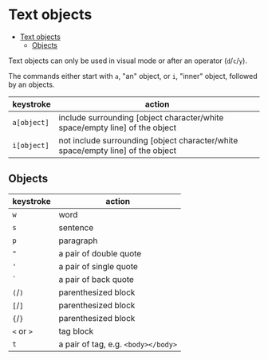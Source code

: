 <!-- markdownlint-disable MD013 -->

# Text objects

<!-- prettier-ignore-start -->

<!--toc:start-->
- [Text objects](#text-objects)
  - [Objects](#objects)
<!--toc:end-->

<!-- prettier-ignore-end -->

Text objects can only be used in visual mode or after an operator (`d`/`c`/`y`).

The commands either start with `a`, "an" object, or `i`, "inner" object, followed by an objects.

| keystroke   | action                                                                          |
| ----------- | ------------------------------------------------------------------------------- |
| `a[object]` | include surrounding [object character/white space/empty line] of the object     |
| `i[object]` | not include surrounding [object character/white space/empty line] of the object |

## Objects

| keystroke  | action                              |
| ---------- | ----------------------------------- |
| `w`        | word                                |
| `s`        | sentence                            |
| `p`        | paragraph                           |
| `"`        | a pair of double quote              |
| `'`        | a pair of single quote              |
| `` ` ``    | a pair of back quote                |
| `(`/`)`    | parenthesized block                 |
| `[`/`]`    | parenthesized block                 |
| `{`/`}`    | parenthesized block                 |
| `<` or `>` | tag block                           |
| `t`        | a pair of tag, e.g. `<body></body>` |

